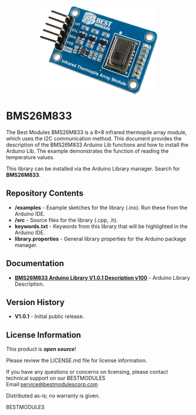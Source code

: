 <div align=center>
<img src="https://github.com/BestModules-Libraries/img/blob/main/BMS26M833_V1.0.png" width="320" height="240"> 
</div> 

BMS26M833 
===========================================================

The Best Modules BMS26M833 is a 8×8 infrared thermopile array module, which uses the I2C communication method. This document provides the description of the BMS26M833 Arduino Lib functions and how to install the Arduino Lib. The example demonstrates the function of reading the temperature values.

This library can be installed via the Arduino Library manager. Search for **BMS26M833**. 

Repository Contents
-------------------

* **/examples** - Example sketches for the library (.ino). Run these from the Arduino IDE. 
* **/src** - Source files for the library (.cpp, .h).
* **keywords.txt** - Keywords from this library that will be highlighted in the Arduino IDE. 
* **library.properties** - General library properties for the Arduino package manager. 

Documentation 
-------------------

* **[BMS26M833 Arduino Library V1.0.1 Description v100]( https://www.bestmodulescorp.com/bms26m833.html#tab-product2 )** - Arduino Library Description.

Version History  
-------------------

* **V1.0.1** - Initial public release.

License Information
-------------------

This product is _**open source**_! 

Please review the LICENSE.md file for license information. 

If you have any questions or concerns on licensing, please contact technical support on our BESTMODULES Email:service@bestmodulescorp.com

Distributed as-is; no warranty is given.

BESTMODULES
